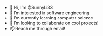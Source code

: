 - 👋 Hi, I’m @SunnyLi33
- 👀 I’m interested in software engineering
- 🌱 I’m currently learning computer science
- 💞️ I’m looking to collaborate on cool projects!
- 📫 Reach me through email!

<!---
SunnyLi33/SunnyLi33 is a ✨ special ✨ repository because its `README.md` (this file) appears on your GitHub profile.
You can click the Preview link to take a look at your changes.
--->
